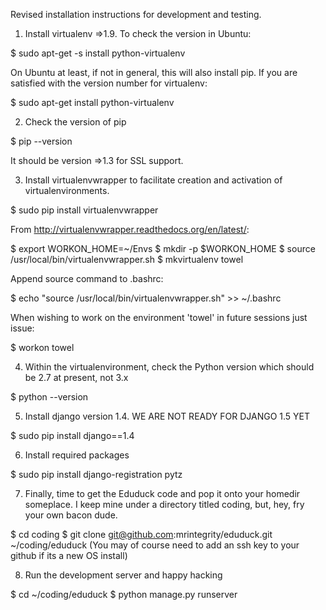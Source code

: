 Revised installation instructions for development and testing.

1. Install virtualenv =>1.9. To check the version in Ubuntu:

  $ sudo apt-get -s install python-virtualenv
  
  On Ubuntu at least, if not in general, this will also install pip. If you are satisfied with the version number for virtualenv:

  $ sudo apt-get install python-virtualenv
  
2. Check the version of pip

  $ pip --version

  It should be version =>1.3 for SSL support.

3. Install virtualenvwrapper to facilitate creation and activation of virtualenvironments.

  $ sudo pip install virtualenvwrapper

  From http://virtualenvwrapper.readthedocs.org/en/latest/:

  $ export WORKON_HOME=~/Envs
  $ mkdir -p $WORKON_HOME
  $ source /usr/local/bin/virtualenvwrapper.sh
  $ mkvirtualenv towel
 
  Append source command to .bashrc:

  $ echo "source /usr/local/bin/virtualenvwrapper.sh" >> ~/.bashrc
  
  When wishing to work on the environment 'towel' in future sessions just issue:

  $ workon towel
  
4. Within the virtualenvironment, check the Python version which should be 2.7 at present, not 3.x

  $ python --version
  
5. Install django version 1.4. WE ARE NOT READY FOR DJANGO 1.5 YET

  $ sudo pip install django==1.4
  
6. Install required packages

  $ sudo pip install django-registration pytz

7. Finally, time to get the Eduduck code and pop it onto your homedir someplace. I keep mine under a directory titled coding, but, hey, fry your own bacon dude.

  $ cd coding
  $ git clone git@github.com:mrintegrity/eduduck.git ~/coding/eduduck
  (You may of course need to add an ssh key to your github if its a new OS install)

8. Run the development server and happy hacking

  $ cd ~/coding/eduduck
  $ python manage.py runserver



  
  

